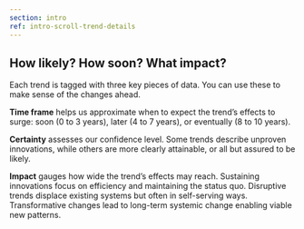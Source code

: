 ```yaml
---
section: intro
ref: intro-scroll-trend-details
---
```


## How likely? How soon? What impact?

Each trend is tagged with three key pieces of data. You can use these to make sense of the changes ahead.

**Time frame** helps us approximate when to expect the trend’s effects to surge: soon (0 to 3 years), later (4 to 7 years), or eventually (8 to 10 years).

**Certainty** assesses our confidence level. Some trends describe unproven innovations, while others are more clearly attainable, or all but assured to be likely.

**Impact** gauges how wide the trend’s effects may reach. Sustaining innovations focus on efficiency and maintaining the status quo. Disruptive trends displace existing systems but often in self-serving ways. Transformative changes lead to long-term systemic change enabling viable new patterns.
